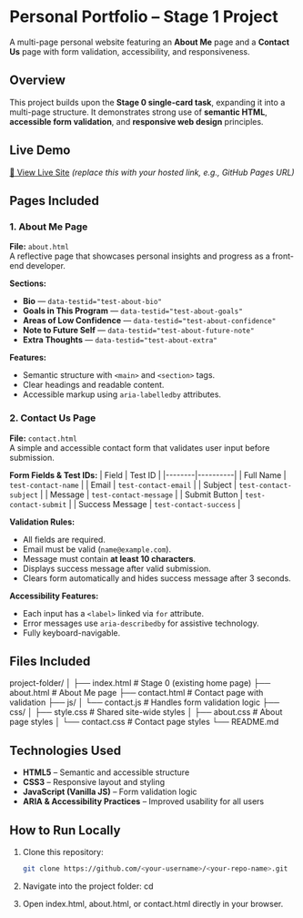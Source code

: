 # Personal Portfolio – Stage 1 Project  
A multi-page personal website featuring an **About Me** page and a **Contact Us** page with form validation, accessibility, and responsiveness.  


## Overview
This project builds upon the **Stage 0 single-card task**, expanding it into a multi-page structure. It demonstrates strong use of **semantic HTML**, **accessible form validation**, and **responsive web design** principles.


## Live Demo
[🔗 View Live Site](#) *(replace this with your hosted link, e.g., GitHub Pages URL)*


## Pages Included

### 1. About Me Page
**File:** `about.html`  
A reflective page that showcases personal insights and progress as a front-end developer.

**Sections:**
- **Bio** — `data-testid="test-about-bio"`
- **Goals in This Program** — `data-testid="test-about-goals"`
- **Areas of Low Confidence** — `data-testid="test-about-confidence"`
- **Note to Future Self** — `data-testid="test-about-future-note"`
- **Extra Thoughts** — `data-testid="test-about-extra"`

**Features:**
- Semantic structure with `<main>` and `<section>` tags.
- Clear headings and readable content.
- Accessible markup using `aria-labelledby` attributes.


### 2. Contact Us Page
**File:** `contact.html`  
A simple and accessible contact form that validates user input before submission.

**Form Fields & Test IDs:**
| Field | Test ID |
|--------|----------|
| Full Name | `test-contact-name` |
| Email | `test-contact-email` |
| Subject | `test-contact-subject` |
| Message | `test-contact-message` |
| Submit Button | `test-contact-submit` |
| Success Message | `test-contact-success` |

**Validation Rules:**
- All fields are required.  
- Email must be valid (`name@example.com`).  
- Message must contain **at least 10 characters**.  
- Displays success message after valid submission.  
- Clears form automatically and hides success message after 3 seconds.

**Accessibility Features:**
- Each input has a `<label>` linked via `for` attribute.  
- Error messages use `aria-describedby` for assistive technology.  
- Fully keyboard-navigable.


## Files Included
project-folder/
│
├── index.html # Stage 0 (existing home page)
├── about.html # About Me page
├── contact.html # Contact page with validation
├── js/
│ └── contact.js # Handles form validation logic
├── css/
│ ├── style.css # Shared site-wide styles
│ ├── about.css # About page styles
│ └── contact.css # Contact page styles
└── README.md


## Technologies Used
- **HTML5** – Semantic and accessible structure  
- **CSS3** – Responsive layout and styling  
- **JavaScript (Vanilla JS)** – Form validation logic  
- **ARIA & Accessibility Practices** – Improved usability for all users  


## How to Run Locally
1. Clone this repository:
   ```bash
   git clone https://github.com/<your-username>/<your-repo-name>.git

 2.  Navigate into the project folder:
    cd <your-repo-name>

 3.  Open index.html, about.html, or contact.html directly in your browser.
